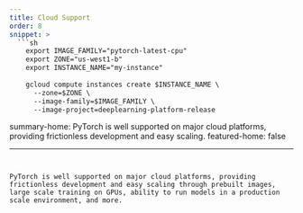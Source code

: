 ```yaml
---
title: Cloud Support
order: 8
snippet: >
  ```sh
    export IMAGE_FAMILY="pytorch-latest-cpu"
    export ZONE="us-west1-b"
    export INSTANCE_NAME="my-instance"
    
    gcloud compute instances create $INSTANCE_NAME \
      --zone=$ZONE \
      --image-family=$IMAGE_FAMILY \
      --image-project=deeplearning-platform-release
  ```

summary-home: PyTorch is well supported on major cloud platforms, providing frictionless development and easy scaling.
featured-home: false

---
```


PyTorch is well supported on major cloud platforms, providing frictionless development and easy scaling through prebuilt images, large scale training on GPUs, ability to run models in a production scale environment, and more.
